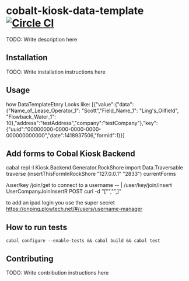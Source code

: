 # cobalt-kiosk-data-template [![Circle CI](https://circleci.com/gh/plow-technologies/cobalt-kiosk-data-template.svg?style=shield)](https://circleci.com/gh/plow-technologies/cobalt-kiosk-data-template)

TODO: Write description here

## Installation

TODO: Write installation instructions here

## Usage

how DataTemplateEtnry Looks like:
[{"value":{"data":{"Name_of_Lease_Operator_1": "Scott","Field_Name_1": "Ling's_Oilfield", "Flowback_Water_1": 10},"address":"testAddress","company":"testCompany"},"key":{"uuid":"00000000-0000-0000-0000-000000000000","date":1418937506,"formid":1}}]


## Add forms to Cobal Kiosk Backend

cabal repl
:l Kiosk.Backend.Generator.RockShore
import Data.Traversable
traverse (insertThisFormInRockShore "127.0.0.1" "2833") currentForms


/user/key /join/get
to connect to a username
-- | /user/key/join/insert  UserCompanyJoinInsertR POST
curl -d "[\"<uuid>\",\"<user name>\",<formid>]"

to add an ipad login you use the super secret
https://onping.plowtech.net/#/users/username-manager

## How to run tests

```
cabal configure --enable-tests && cabal build && cabal test
```

## Contributing

TODO: Write contribution instructions here
